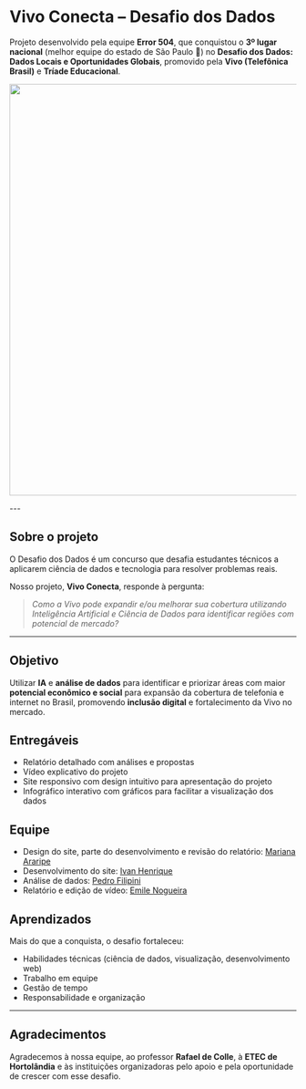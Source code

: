 # Vivo Conecta – Desafio dos Dados

Projeto desenvolvido pela equipe **Error 504**, que conquistou o **3º lugar nacional** (melhor equipe do estado de São Paulo 🥉) no **Desafio dos Dados: Dados Locais e Oportunidades Globais**, promovido pela **Vivo (Telefônica Brasil)** e **Tríade Educacional**.

<p align="center">
  <img width="1293" height="722" alt="vivo" src="https://github.com/user-attachments/assets/df7adcdb-767c-44e9-8376-608f5acc6696" />
</p>
---

## Sobre o projeto

O Desafio dos Dados é um concurso que desafia estudantes técnicos a aplicarem ciência de dados e tecnologia para resolver problemas reais.

Nosso projeto, **Vivo Conecta**, responde à pergunta: 

> *Como a Vivo pode expandir e/ou melhorar sua cobertura utilizando Inteligência Artificial e Ciência de Dados para identificar regiões com potencial de mercado?*

---

## Objetivo

Utilizar **IA** e **análise de dados** para identificar e priorizar áreas com maior **potencial econômico e social** para expansão da cobertura de telefonia e internet no Brasil, promovendo **inclusão digital** e fortalecimento da Vivo no mercado.


## Entregáveis

- Relatório detalhado com análises e propostas
- Vídeo explicativo do projeto
- Site responsivo com design intuitivo para apresentação do projeto  
- Infográfico interativo com gráficos para facilitar a visualização dos dados


## Equipe

- Design do site, parte do desenvolvimento e revisão do relatório: [Mariana Araripe](https://github.com/marianaararipe) 
- Desenvolvimento do site: [Ivan Henrique](https://github.com/Iwanhrq)
- Análise de dados: [Pedro Filipini](https://github.com/pedrofilipini2007)
- Relatório e edição de vídeo: [Emile Nogueira](https://github.com/EmileCristine)


## Aprendizados

Mais do que a conquista, o desafio fortaleceu:

- Habilidades técnicas (ciência de dados, visualização, desenvolvimento web)
- Trabalho em equipe
- Gestão de tempo
- Responsabilidade e organização

---
## Agradecimentos
Agradecemos à nossa equipe, ao professor **Rafael de Colle**, à **ETEC de Hortolândia** e às instituições organizadoras pelo apoio e pela oportunidade de crescer com esse desafio.  
